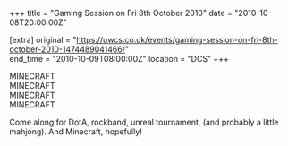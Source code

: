 +++
title = "Gaming Session on Fri 8th October 2010"
date = "2010-10-08T20:00:00Z"

[extra]
original = "https://uwcs.co.uk/events/gaming-session-on-fri-8th-october-2010-1474489041466/"    
end_time = "2010-10-09T08:00:00Z"
location = "DCS"
+++

MINECRAFT  
MINECRAFT  
MINECRAFT  
MINECRAFT

Come along for DotA, rockband, unreal tournament, (and probably a little mahjong). And Minecraft, hopefully\!

